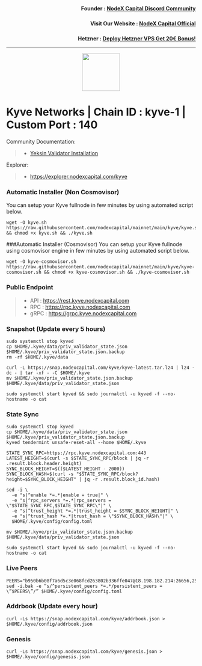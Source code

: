 <h3><p style="font-size:14px" align="right">Founder :
<a href="https://discord.gg/nodexcapital" target="_blank">NodeX Capital Discord Community</a></p></h3>
<h3><p style="font-size:14px" align="right">Visit Our Website :
<a href="https://discord.gg/nodexcapital" target="_blank">NodeX Capital Official</a></p></h3>
<h3><p style="font-size:14px" align="right">Hetzner :
<a href="https://hetzner.cloud/?ref=bMTVi7dcwSgA" target="_blank">Deploy Hetzner VPS Get 20€ Bonus!</a></h3>
<hr>

<p align="center">
  <img height="100" height="auto" src="https://www.yeksin.net/wp-content/uploads/elementor/thumbs/Varlik-32@4x-8-pxec5anprykawqtwuv2ks1ud3j7gnvdq9ats1l3m3y.png">
</p>

# Kyve Networks | Chain ID : kyve-1 | Custom Port : 140

Community Documentation:
>- [Yeksin Validator Installation](https://www.yeksin.net/kyve/installation)

Explorer:
>-  https://explorer.nodexcapital.com/kyve

### Automatic Installer (Non Cosmovisor)
You can setup your Kyve fullnode in few minutes by using automated script below.
```
wget -O kyve.sh https://raw.githubusercontent.com/nodexcapital/mainnet/main/kyve/kyve.sh && chmod +x kyve.sh && ./kyve.sh
```

###Automatic Installer (Cosmovisor)
You can setup your Kyve fullnode using cosmovisor engine in few minutes by using automated script below.
```
wget -O kyve-cosmovisor.sh https://raw.githubusercontent.com/nodexcapital/mainnet/main/kyve/kyve-cosmovisor.sh && chmod +x kyve-cosmovisor.sh && ./kyve-cosmovisor.sh
```

### Public Endpoint

>- API : https://rest.kyve.nodexcapital.com
>- RPC : https://rpc.kyve.nodexcapital.com
>- gRPC : https://grpc.kyve.nodexcapital.com

### Snapshot (Update every 5 hours)
```
sudo systemctl stop kyved
cp $HOME/.kyve/data/priv_validator_state.json $HOME/.kyve/priv_validator_state.json.backup
rm -rf $HOME/.kyve/data

curl -L https://snap.nodexcapital.com/kyve/kyve-latest.tar.lz4 | lz4 -dc - | tar -xf - -C $HOME/.kyve
mv $HOME/.kyve/priv_validator_state.json.backup $HOME/.kyve/data/priv_validator_state.json

sudo systemctl start kyved && sudo journalctl -u kyved -f --no-hostname -o cat
```

### State Sync
```
sudo systemctl stop kyved
cp $HOME/.kyve/data/priv_validator_state.json $HOME/.kyve/priv_validator_state.json.backup
kyved tendermint unsafe-reset-all --home $HOME/.kyve

STATE_SYNC_RPC=https://rpc.kyve.nodexcapital.com:443
LATEST_HEIGHT=$(curl -s $STATE_SYNC_RPC/block | jq -r .result.block.header.height)
SYNC_BLOCK_HEIGHT=$(($LATEST_HEIGHT - 2000))
SYNC_BLOCK_HASH=$(curl -s "$STATE_SYNC_RPC/block?height=$SYNC_BLOCK_HEIGHT" | jq -r .result.block_id.hash)

sed -i \
  -e "s|^enable *=.*|enable = true|" \
  -e "s|^rpc_servers *=.*|rpc_servers = \"$STATE_SYNC_RPC,$STATE_SYNC_RPC\"|" \
  -e "s|^trust_height *=.*|trust_height = $SYNC_BLOCK_HEIGHT|" \
  -e "s|^trust_hash *=.*|trust_hash = \"$SYNC_BLOCK_HASH\"|" \
  $HOME/.kyve/config/config.toml

mv $HOME/.kyve/priv_validator_state.json.backup $HOME/.kyve/data/priv_validator_state.json

sudo systemctl start kyved && sudo journalctl -u kyved -f --no-hostname -o cat
```

### Live Peers
```
PEERS="b950b6b08f7a6d5c3e068fcd263802b336ffe047@18.198.182.214:26656,25da6253fc8740893277630461eb34c2e4daf545@3.76.244.30:26656,146d27829fd240e0e4672700514e9835cb6fdd98@34.212.201.1:26656,fae8cd5f04406e64484a7a8b6719eacbb861c094@44.241.103.199:26656,0ab23bfd2924c09a0cb2166a78e65d6d0fbd172a@57.128.162.152:26656,307f4024107ef114dba355fe97dab44b8b45cefc@38.242.253.58:29656,c782ab00baf1c86261db0570307a9ecd9c5b197a@5.9.63.216:28656,443f41172aafaa6c711333c621e019fde3f0ba99@5.75.144.137:26656,86d313c22789ffa50c76b85b460f1e1412782a27@195.3.221.59:12656,a0ba3bd9616b51c26ab6ecc49a30a13d0438ab7f@65.109.94.250:28656,cec6c3c59d1bde0862d27500bf3c0ecc39b4727d@3.144.87.60:31309,0ab23bfd2924c09a0cb2166a78e65d6d0fbd172a@57.128.162.152:26656,cfb5d3dc65e8e1d17285964655d2b47a44d35721@144.76.97.251:42656"
sed -i.bak -e “s/^persistent_peers *=.*/persistent_peers = \”$PEERS\”/” $HOME/.kyve/config/config.toml
```
### Addrbook (Update every hour)
```
curl -Ls https://snap.nodexcapital.com/kyve/addrbook.json > $HOME/.kyve/config/addrbook.json
```
### Genesis
```
curl -Ls https://snap.nodexcapital.com/kyve/genesis.json > $HOME/.kyve/config/genesis.json
```